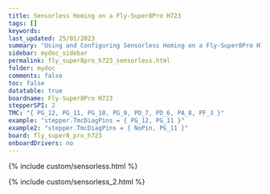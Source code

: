 ```yaml
---
title: Sensorless Homing on a Fly-Super8Pro H723
tags: []
keywords: 
last_updated: 25/01/2023
summary: "Using and Configuring Sensorless Homing on a Fly-Super8Pro H723"
sidebar: mydoc_sidebar
permalink: fly_super8pro_h723_sensorless.html
folder: mydoc
comments: false
toc: false
datatable: true
boardname: Fly-Super8Pro H723
stepperSPI: 2
TMC: "{ PG_12, PG_11, PG_10, PG_9, PD_7, PD_6, PA_8, PF_3 }"
example: "stepper.TmcDiagPins = { PG_12, PG_11 }"
example2: "stepper.TmcDiagPins = { NoPin, PG_11 }"
board: fly_super8_pro_h723
onboardDrivers: no
---
```


{% include custom/sensorless.html %}

{% include custom/sensorless_2.html %}
